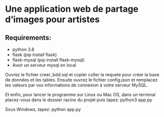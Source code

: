 # Une application web de partage d’images pour artistes


## Requirements: 
- python 3.8 
- flask (pip install flask)
- flask-mysql (pip install flask-mysql)
- Avoir un serveur mysql en local

Ouvrez le fichier creer_bdd.sql et copier coller la requete pour créer la base de données et les tables.
Ensuite ouvrez le fichier config.json et remplacez les valeurs par vos informations de connexion à votre serveur MySQL.

Et enfin, pour lancer le programme sur Linux ou Mac OS, dans un terminal placez-vous dans le dossier racine du projet puis tapez:
python3 app.py

Sous Windows, tapez:
python app.py
